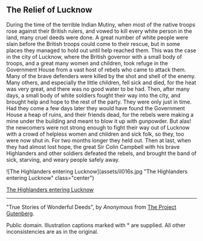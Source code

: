 ## The Relief of Lucknow

During the time of the terrible Indian Mutiny, when most of the native
troops rose against their British rulers, and vowed to kill every white
person in the land, many cruel deeds were done. A great number of white
people were slain before the British troops could come to their rescue,
but in some places they managed to hold out until help reached them.
This was the case in the city of Lucknow, where the British governor
with a small body of troops, and a great many women and children, took
refuge in the Government House from a vast host of rebels who came to
attack them. Many of the brave defenders were killed by the shot and
shell of the enemy. Many others, and especially the little children,
fell sick and died, for the heat was very great, and there was no good
water to be had. Then, after many days, a small body of white soldiers
fought their way into the city, and brought help and hope to the rest of
the party. They were only just in time. Had they come a few days later
they would have found the Government House a heap of ruins, and their
friends dead, for the rebels were making a mine under the building and
meant to blow it up with gunpowder. But alas! the newcomers were not
strong enough to fight their way out of Lucknow with a crowd of helpless
women and children and sick folk, so they, too were now shut in. For two
months longer they held out. Then at last, when they had almost lost
hope, the great Sir Colin Campbell with his brave Highlanders and other
soldiers defeated the rebels, and brought the band of sick, starving,
and weary people safely away.

![The Highlanders entering Lucknow](assets/il016s.jpg "The Highlanders entering Lucknow" class="center")

[The Highlanders entering Lucknow](assets/il016x.jpg)

----

"True Stories of Wonderful Deeds", by *Anonymous* from [The Project Gutenberg](http://www.gutenberg.org/).

Public domain. Illustration captions marked with ° are supplied. All other inconsistencies are as in the original.
